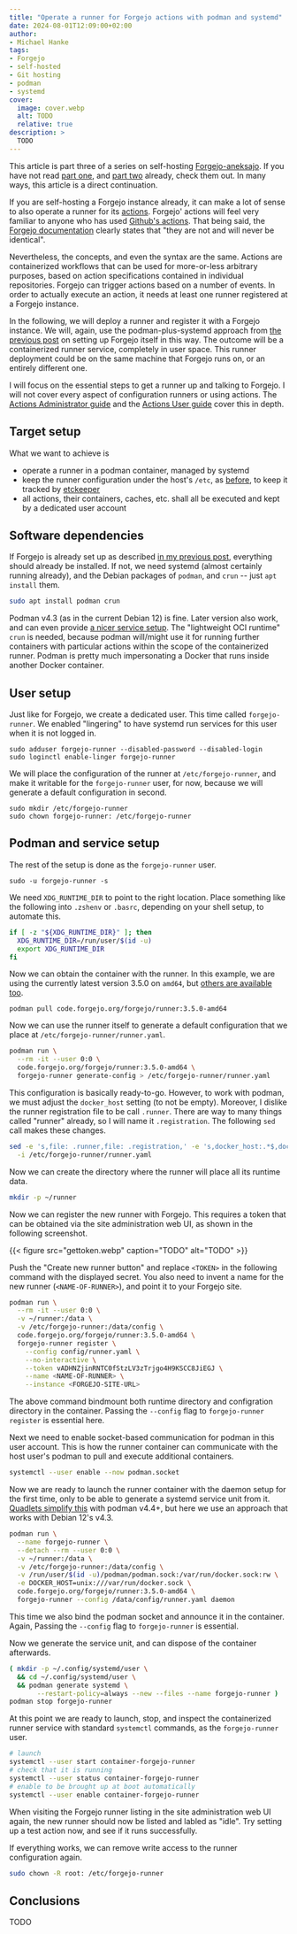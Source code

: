 ```yaml
---
title: "Operate a runner for Forgejo actions with podman and systemd"
date: 2024-08-01T12:09:00+02:00
author:
- Michael Hanke
tags:
- Forgejo
- self-hosted
- Git hosting
- podman
- systemd
cover:
  image: cover.webp
  alt: TODO
  relative: true
description: >
  TODO
---
```


This article is part three of a series on self-hosting
[Forgejo-aneksajo](https://codeberg.org/matrss/forgejo-aneksajo).  If you have
not read [part one](/posts/forgejo-aneksajo/), and
[part two](/posts/forgejo-aneksajo-podman-deployment/) already, check them out.
In many ways, this article is a direct continuation.

If you are self-hosting a Forgejo instance already, it can make a lot of sense
to also operate a runner for its
[actions](https://forgejo.org/docs/next/user/actions/). Forgejo' actions will
feel very familiar to anyone who has used [Github's
actions](https://github.com/features/actions). That being said, the [Forgejo
documentation](https://forgejo.org/docs/next/user/actions/) clearly states that
"they are not and will never be identical".

Nevertheless, the concepts, and even the syntax are the same. Actions are
containerized workflows that can be used for more-or-less arbitrary purposes,
based on action specifications contained in individual repositories. Forgejo
can trigger actions based on a number of events. In order to actually execute
an action, it needs at least one runner registered at a Forgejo instance.

In the following, we will deploy a runner and register it with a Forgejo
instance.  We will, again, use the podman-plus-systemd approach from [the
previous post](/posts/forgejo-aneksajo-podman-deployment/) on setting up
Forgejo itself in this way. The outcome will be a containerized runner service,
completely in user space. This runner deployment could be on the same machine
that Forgejo runs on, or an entirely different one.

I will focus on the essential steps to get a runner up and talking to Forgejo.
I will not cover every aspect of configuration runners or using actions. The
[Actions Administrator guide](https://forgejo.org/docs/latest/admin/actions/)
 and the [Actions User guide](https://forgejo.org/docs/latest/user/actions/)
cover this in depth.

## Target setup

What we want to achieve is

- operate a runner in a podman container, managed by systemd
- keep the runner configuration under the host's `/etc`,
  as [before](/posts/forgejo-aneksajo-podman-deployment/#service-configuration),
  to keep it tracked by [etckeeper](http://etckeeper.branchable.com)
- all actions, their containers, caches, etc. shall all be executed and kept
  by a dedicated user account


## Software dependencies

If Forgejo is already set up as described [in my previous
post](/posts/forgejo-aneksajo-podman-deployment), everything should already
be installed. If not, we need systemd (almost certainly running already),
and the Debian packages of `podman`, and `crun` -- just `apt install` them.

```sh
sudo apt install podman crun
```

Podman v4.3 (as in the current Debian 12) is fine. Later version also work, and
can even provide [a nicer service
setup](/posts/forgejo-aneksajo-podman-deployment/#setup-with-podman-v44-and-later).
The "lightweight OCI runtime" `crun` is needed, because podman will/might use
it for running further containers with particular actions within the scope of
the containerized runner. Podman is pretty much impersonating a Docker that
runs inside another Docker container.

## User setup

Just like for Forgejo, we create a dedicated user. This time called
`forgejo-runner`. We enabled "lingering" to have systemd run services
for this user when it is not logged in.

```
sudo adduser forgejo-runner --disabled-password --disabled-login
sudo loginctl enable-linger forgejo-runner
```

We will place the configuration of the runner at `/etc/forgejo-runner`, and
make it writable for the `forgejo-runner` user, for now, because we will
generate a default configuration in second.

```
sudo mkdir /etc/forgejo-runner
sudo chown forgejo-runner: /etc/forgejo-runner
```

## Podman and service setup

The rest of the setup is done as the `forgejo-runner` user.

```
sudo -u forgejo-runner -s
```

We need `XDG_RUNTIME_DIR` to point to the right location. Place something
like the following into `.zshenv` or `.basrc`, depending on your shell setup,
to automate this.

```sh
if [ -z "${XDG_RUNTIME_DIR}" ]; then
  XDG_RUNTIME_DIR=/run/user/$(id -u)
  export XDG_RUNTIME_DIR
fi
```

Now we can obtain the container with the runner. In this example, we are using
the currently latest version 3.5.0 on `amd64`, but [others are available
too](https://code.forgejo.org/forgejo/-/packages/container/runner).

```
podman pull code.forgejo.org/forgejo/runner:3.5.0-amd64
```

Now we can use the runner itself to generate a default configuration that we
place at `/etc/forgejo-runner/runner.yaml`.

```sh
podman run \
  --rm -it --user 0:0 \
  code.forgejo.org/forgejo/runner:3.5.0-amd64 \
  forgejo-runner generate-config > /etc/forgejo-runner/runner.yaml
```

This configuration is basically ready-to-go. However, to work with podman,
we must adjust the `docker_host` setting (to not be empty). Moreover,
I dislike the runner registration file to be call `.runner`. There are
way to many things called "runner" already, so I will name it `.registration`.
The following `sed` call makes these changes.

```sh
sed -e 's,file: .runner,file: .registration,' -e 's,docker_host:.*$,docker_host: "-",' \
  -i /etc/forgejo-runner/runner.yaml
```

Now we can create the directory where the runner will place all its runtime
data.

```sh
mkdir -p ~/runner
```

Now we can register the new runner with Forgejo. This requires a token that can be
obtained via the site administration web UI, as shown in the following screenshot.

{{< figure
    src="gettoken.webp"
    caption="TODO"
    alt="TODO"
    >}}

Push the "Create new runner button" and replace `<TOKEN>` in the following command
with the displayed secret. You also need to invent a name for the new runner
(`<NAME-OF-RUNNER>`), and point it to your Forgejo site.

```sh
podman run \
  --rm -it --user 0:0 \
  -v ~/runner:/data \
  -v /etc/forgejo-runner:/data/config \
  code.forgejo.org/forgejo/runner:3.5.0-amd64 \
  forgejo-runner register \
    --config config/runner.yaml \
    --no-interactive \
    --token vADHNZjinRNTC0fStzLV3zTrjgo4H9KSCC8JiEGJ \
    --name <NAME-OF-RUNNER> \
    --instance <FORGEJO-SITE-URL>
```

The above command bindmount both runtime directory and configration directory
in the container.  Passing the `--config` flag to `forgejo-runner register` is
essential here.

Next we need to enable socket-based communication for podman in this user account.
This is how the runner container can communicate with the host user's podman
to pull and execute additional containers.

```sh
systemctl --user enable --now podman.socket
```

Now we are ready to launch the runner container with the daemon setup for the
first time, only to be able to generate a systemd service unit from it.
[Quadlets simplify
this](/posts/forgejo-aneksajo-podman-deployment/#setup-with-podman-v44-and-later)
with podman v4.4+, but here we use an approach that works with Debian 12's v4.3.

```sh
podman run \
  --name forgejo-runner \
  --detach --rm --user 0:0 \
  -v ~/runner:/data \
  -v /etc/forgejo-runner:/data/config \
  -v /run/user/$(id -u)/podman/podman.sock:/var/run/docker.sock:rw \
  -e DOCKER_HOST=unix:///var/run/docker.sock \
  code.forgejo.org/forgejo/runner:3.5.0-amd64 \
  forgejo-runner --config /data/config/runner.yaml daemon
```

This time we also bind the podman socket and announce it in the container. Again,
Passing the `--config` flag to `forgejo-runner` is essential.

Now we generate the service unit, and can dispose of the container afterwards.

```sh
( mkdir -p ~/.config/systemd/user \
  && cd ~/.config/systemd/user \
  && podman generate systemd \
       --restart-policy=always --new --files --name forgejo-runner )
podman stop forgejo-runner
```

At this point we are ready to launch, stop, and inspect the containerized runner
service with standard `systemctl` commands, as the `forgejo-runner` user.

```sh
# launch
systemctl --user start container-forgejo-runner
# check that it is running
systemctl --user status container-forgejo-runner
# enable to be brought up at boot automatically
systemctl --user enable container-forgejo-runner
```

When visiting the Forgejo runner listing in the site administration web UI
again, the new runner should now be listed and labled as "idle". Try setting up
a test action now, and see if it runs successfully.

If everything works, we can remove write access to the runner configuration
again.

```sh
sudo chown -R root: /etc/forgejo-runner
```

## Conclusions

TODO

